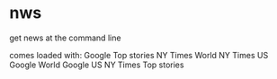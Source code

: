 # nws
get news at the command line

comes loaded with:
	Google Top stories
	NY Times World
	NY Times US
	Google World 
	Google US
	NY Times Top stories
	